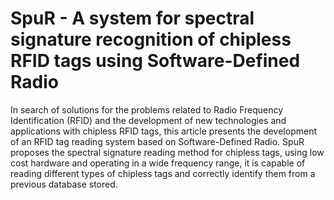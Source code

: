 # SpuR - A system for spectral signature recognition of chipless RFID tags using Software-Defined Radio

In search of solutions for the problems related to Radio Frequency Identification (RFID) and the development of new technologies and applications with chipless RFID tags, this article presents the development of an RFID tag reading system based on Software-Defined Radio. SpuR proposes the spectral signature reading method for chipless tags, using low cost hardware and operating in a wide frequency range, it is capable of reading different types of chipless tags and correctly identify them from a previous database stored.
